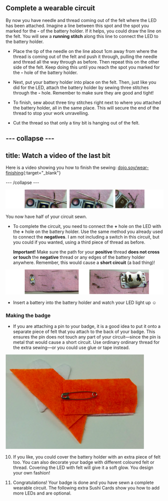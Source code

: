 ## Complete a wearable circuit

By now you have needle and thread coming out of the felt where the LED has been attached. Imagine a line between this spot and the spot you marked for the **-** of the battery holder. If it helps, you could draw the line on the felt. You will sew a **running stitch** along this line to connect the LED to the battery holder. 

+ Place the tip of the needle on the line about 1cm away from where the thread is coming out of the felt and push it through, pulling the needle and thread all the way through as before. Then repeat this on the other side of the felt. Keep doing this until you reach the spot you marked for the **-** hole of the battery holder.

+ Next, put your battery holder into place on the felt. Then, just like you did for the LED, attach the battery holder by sewing three stitches through the **-** hole. Remember to make sure they are good and tight!

+ To finish, sew about three tiny stitches right next to where you attached the battery holder, all in the same place. This will secure the end of the thread to stop your work unravelling.

+ Cut the thread so that only a tiny bit is hanging out of the felt. 
  
--- collapse ---
---
title: Watch a video of the last bit
---

Here is a video showing you how to finish the sewing: [dojo.soy/wear-finishing](http://dojo.soy/wear-finishing){:target="_blank"} 

--- /collapse ---

 ![](images/tiny_stitches_triple_80_650.png)

You now have half of your circuit sewn. 

+ To complete the circuit, you need to connect the **+** hole on the LED with the **+** hole on the battery holder. Use the same method you already used to connect the **negatives**. I am not including a switch in this circuit, but you could if you wanted, using a third piece of thread as before.

  **Important!** Make sure the path for your **positive** thread **does not cross or touch** the **negative** thread or any edges of the battery holder anywhere. Remember, this would cause a **short circuit** (a bad thing)!

![](images/sewing_complete_double_100_650.png)
 
+ Insert a battery into the battery holder and watch your LED light up ☺︎

### Making the badge

+ If you are attaching a pin to your badge, it is a good idea to put it onto a separate piece of felt that you attach to the back of your badge. This ensures the pin does not touch any part of your circuit—since the pin is metal that would cause a short circuit. Use ordinary ordinary thread for the extra sewing—or you could use glue or tape instead. 

 ![](images/badge_back.png) 
 
10. If you like, you could cover the battery holder with an extra piece of felt too. You can also decorate your badge with different coloured felt or thread. Covering the LED with felt will give it a soft glow. You design your own fashion!

11. Congratulations! Your badge is done and you have sewn a complete wearable circuit. The following extra Sushi Cards show you how to add more LEDs and are optional.